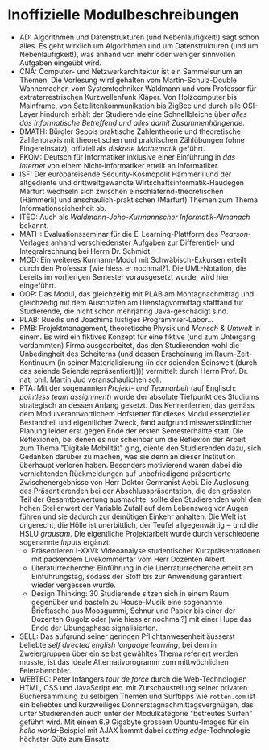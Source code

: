 # Inoffizielle Modulbeschreibungen

- AD: Algorithmen und Datenstrukturen (und Nebenläufigkeit!) sagt schon alles.
  Es geht wirklich um Algorithmen und um Datenstrukturen (und um
  Nebenläufigkeit!), was anhand von mehr oder weniger sinnvollen Aufgaben
  eingeübt wird.
- CNA: Computer- und Netzwerkarchitektur ist ein Sammelsurium an Themen. Die
  Vorlesung wird gehalten vom Martin-Schulz-Double Wannemacher, vom
  Systemtechniker Waldmann und vom Professor für extraterrestrischen
  Kurzwellenfunk Klaper. Von Holzcomputer bis Mainframe, von
  Satellitenkommunikation bis ZigBee und durch alle OSI-Layer hindurch erhält
  der Studierende eine Schnellbleiche über _alles das Informatische Betreffend
  und alles damit Zusammenhängende_.
- DMATH: Bürgler Seppis praktische Zahlentheorie und theoretische Zahlenpraxis
  mit theoretischen und praktischen Zählübungen (ohne Fingereinsatz); offiziell
  als _diskrete Mathematik_ geführt.
- FKOM: Deutsch für Informatiker inklusive einer Einführung in _das Internet_
  von einem Nicht-Informatiker erteilt an Informatiker.
- ISF: Der europareisende Security-Kosmopolit Hämmerli und der altgediente und
  drittweltgewandte Wirtschaftsinformatik-Haudegen Marfurt wechseln sich
  zwischen einschläfernd-theoretischen (Hämmerli) und anschaulich-praktischen
  (Marfurt) Themen zum Thema Informationssicherheit ab.
- ITEO: Auch als _Waldmann-Joho-Kurmannscher Informatik-Almanach_ bekannt.
- MATH: Evaluationsseminar für die E-Learning-Plattform des _Pearson_-Verlages
  anhand verschiedenster Aufgaben zur Differentiel- und Integralrechnung bei
  Herrn Dr. Schmidt.
- MOD: Ein weiteres Kurmann-Modul mit Schwäbisch-Exkursen erteilt durch den
  Professor [wie hiess er nochmal?]. Die UML-Notation, die bereits im vorherigen
  Semester vorausgesetzt wurde, wird hier eingeführt.
- OOP: Das Modul, das gleichzeitig mit PLAB am Montagnachmittag und gleichzeitig
  mit dem Auschlafen am Dienstagvormittag stattfand für Studierende, die nicht
  schon mehrjährig Java-geschädigt sind.
- PLAB: Ruedis und Joachims lustiges Programmier-Labor...
- PMB: Projektmanagement, theoretische Physik und _Mensch & Umwelt_ in einem. Es
  wird ein fiktives Konzept für eine fiktive (und zum Untergang verdammten)
  Firma ausgearbeitet, das den Studierenden wohl die Unbedingheit des Scheiterns
  (und dessen Erscheinung im Raum-Zeit-Kontinuum (in seiner Materialisierung (in
  der seienden Seinswelt (durch das seiende Seiende repräsentiert)))) vermittelt
  durch Herrn Prof. Dr. nat. phil. Martin Jud veranschaulichen soll.
- PTA: Mit der sogenannten _Projekt- und Teamarbeit_ (auf Englisch: _pointless
  team assignment_) wurde der absolute Tiefpunkt des Studiums strategisch an
  dessen Anfang gesetzt. Das Kennenlernen, das gemäss dem Modulverantwortlichem
  Hofstetter für dieses Modul essenzieller Bestandteil und eigentlicher Zweck,
  fand aufgrund missverständlicher Planung leider erst gegen Ende der ersten
  Semesterhälfte statt. Die Reflexionen, bei denen es nur scheinbar um die
  Reflexion der Arbeit zum Thema "Digitale Mobilität" ging, diente den
  Studierenden dazu, sich Gedanken darüber zu machen, was sie denn an dieser
  Institution überhaupt verloren haben. Besonders motivierend waren dabei die
  vernichtenden Rückmeldungen auf unbefriedigend präsentierte Zwischenergebnisse
  von Herr Doktor Germanist Aebi. Die Auslosung des Präsentierenden bei der
  Abschlusspräsentation, die den grössten Teil der Gesamtbewertung ausmachte,
  sollte den Studierenden wohl den hohen Stellenwert der Variable Zufall auf dem
  Lebensweg vor Augen führen und sie dadurch zur demütigen Einkehr anhalten. Die
  Welt ist ungerecht, die Hölle ist unerbittlich, der Teufel allgegenwärtig ‒
  und die HSLU _grausam_. Die eigentliche Projektarbeit wurde durch verschiedene
  sogenannte _Inputs_ ergänzt:
    - Präsentieren I-XXVI: Videoanalyse studentischer Kurzpräsentationen mit
      packendem Livekommentar vom Herr Dozenten Albert.
    - Literaturrecherche: Einführung in die Literraturrecherche erteilt am
      Einführungstag, sodass der Stoff bis zur Anwendung garantiert wieder
      vergessen wurde.
    - Design Thinking: 30 Studierende sitzen sich in einem Raum gegenüber und
      basteln zu House-Musik eine sogenannte Brieftasche aus Moosgummi, Schnur
      und Papier bis einer der Dozenten Gugolz oder [wie hiess er nochmal?]
      mit einer Hupe das Ende der Übungsphase signalisierten.
- SELL: Das aufgrund seiner geringen Pflichtanwesenheit äusserst beliebte _self
  directed english language learning_, bei dem in Zweiergruppen über ein selbst
  gewähltes Thema referiert werden musste, ist das ideale Alternativprogramm zum
  mittwöchlichen Feierabendbier.
- WEBTEC: Peter Infangers _tour de force_ durch die Web-Technologien HTML, CSS
  und JavaScript etc. mit Zurschaustellung seiner privaten Büchersammlung zu
  selbigen Themen und Surftipps wie `rotten.com` ist ein beliebtes und
  kurzweiliges Donnerstagnachmittagsvergnügen, das unter Studierenden auch unter
  der Modulkategorie "betreutes Surfen" geführt wird. Mit einem 6.9 Gigabyte
  grossem Ubuntu-Images für ein _hello world_-Beispiel mit AJAX kommt dabei
  _cutting edge_-Technologie höchster Güte zum Einsatz.
